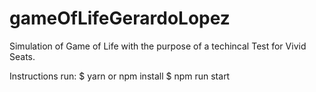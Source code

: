 # gameOfLifeGerardoLopez
Simulation of Game of Life with the purpose of a techincal Test for Vivid Seats.

Instructions
    run:
        $ yarn or npm install
        $ npm run start
